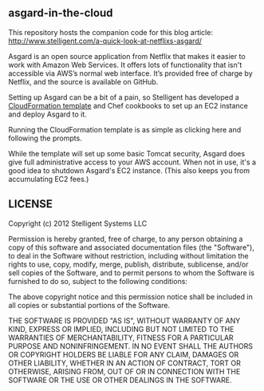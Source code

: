 ## asgard-in-the-cloud

This repository hosts the companion code for this blog article: http://www.stelligent.com/a-quick-look-at-netflixs-asgard/

Asgard is an open source application from Netflix that makes it easier to work with Amazon Web Services. It offers lots of functionality that isn't accessible via AWS’s normal web interface. It’s provided free of charge by Netflix, and the source is available on GitHub.

Setting up Asgard can be a bit of a pain, so Stelligent has developed a [CloudFormation template](https://console.aws.amazon.com/cloudformation/home?region=us-east-1#cstack=sn~asgard|turl~https://s3.amazonaws.com/stelligent-blog/asgard/asgard.template) and Chef cookbooks to set up an EC2 instance and deploy Asgard to it.

Running the CloudFormation template is as simple as clicking here and following the prompts.

While the template will set up some basic Tomcat security, Asgard does give full administrative access to your AWS account. When not in use, it's a good idea to shutdown Asgard's EC2 instance. (This also keeps you from accumulating EC2 fees.)


## LICENSE

Copyright (c) 2012 Stelligent Systems LLC

Permission is hereby granted, free of charge, to any person obtaining a copy
of this software and associated documentation files (the "Software"), to deal
in the Software without restriction, including without limitation the rights
to use, copy, modify, merge, publish, distribute, sublicense, and/or sell
copies of the Software, and to permit persons to whom the Software is
furnished to do so, subject to the following conditions:

The above copyright notice and this permission notice shall be included in
all copies or substantial portions of the Software.

THE SOFTWARE IS PROVIDED "AS IS", WITHOUT WARRANTY OF ANY KIND, EXPRESS OR
IMPLIED, INCLUDING BUT NOT LIMITED TO THE WARRANTIES OF MERCHANTABILITY,
FITNESS FOR A PARTICULAR PURPOSE AND NONINFRINGEMENT. IN NO EVENT SHALL THE
AUTHORS OR COPYRIGHT HOLDERS BE LIABLE FOR ANY CLAIM, DAMAGES OR OTHER
LIABILITY, WHETHER IN AN ACTION OF CONTRACT, TORT OR OTHERWISE, ARISING FROM,
OUT OF OR IN CONNECTION WITH THE SOFTWARE OR THE USE OR OTHER DEALINGS IN
THE SOFTWARE.
